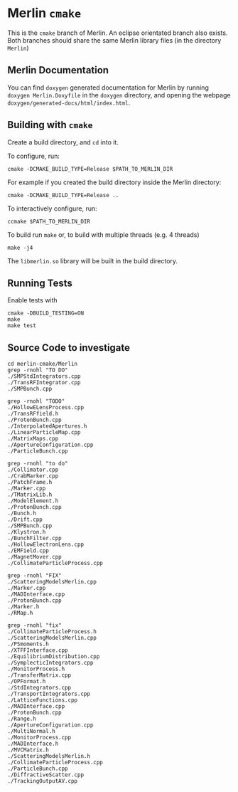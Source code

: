 # Merlin `cmake`

This is the `cmake` branch of Merlin. An eclipse orientated branch also exists. Both branches should share the same Merlin library files (in the directory `Merlin`)

## Merlin Documentation

You can find `doxygen` generated documentation for Merlin by running `doxygen Merlin.Doxyfile` in the `doxygen` directory, and opening the webpage `doxygen/generated-docs/html/index.html`.  

## Building with `cmake`

Create a build directory, and `cd` into it.

To configure, run:

    cmake -DCMAKE_BUILD_TYPE=Release $PATH_TO_MERLIN_DIR

For example if you created the build directory inside the Merlin directory:

    cmake -DCMAKE_BUILD_TYPE=Release ..

To interactively configure, run:

    ccmake $PATH_TO_MERLIN_DIR

To build run `make` or, to build with multiple threads (e.g. 4 threads)

    make -j4


The `libmerlin.so` library will be built in the build directory.

## Running Tests

Enable tests with

    cmake -DBUILD_TESTING=ON
    make
    make test

## Source Code to investigate

~~~~~~~~~~~~~~~~~~~~~~
cd merlin-cmake/Merlin
grep -rnohl "TO DO" 
./SMPStdIntegrators.cpp
./TransRFIntegrator.cpp
./SMPBunch.cpp

grep -rnohl "TODO" 
./HollowELensProcess.cpp
./TransRFfield.h
./ProtonBunch.cpp
./InterpolatedApertures.h
./LinearParticleMap.cpp
./MatrixMaps.cpp
./ApertureConfiguration.cpp
./ParticleBunch.cpp

grep -rnohl "to do" 
./Collimator.cpp
./CrabMarker.cpp
./PatchFrame.h
./Marker.cpp
./TMatrixLib.h
./ModelElement.h
./ProtonBunch.cpp
./Bunch.h
./Drift.cpp
./SMPBunch.cpp
./Klystron.h
./BunchFilter.cpp
./HollowElectronLens.cpp
./EMField.cpp
./MagnetMover.cpp
./CollimateParticleProcess.cpp

grep -rnohl "FIX" 
./ScatteringModelsMerlin.cpp
./Marker.cpp
./MADInterface.cpp
./ProtonBunch.cpp
./Marker.h
./RMap.h

grep -rnohl "fix" 
./CollimateParticleProcess.h
./ScatteringModelsMerlin.cpp
./PSmoments.h
./XTFFInterface.cpp
./EquilibriumDistribution.cpp
./SymplecticIntegrators.cpp
./MonitorProcess.h
./TransferMatrix.cpp
./OPFormat.h
./StdIntegrators.cpp
./TransportIntegrators.cpp
./LatticeFunctions.cpp
./MADInterface.cpp
./ProtonBunch.cpp
./Range.h
./ApertureConfiguration.cpp
./MultiNormal.h
./MonitorProcess.cpp
./MADInterface.h
./MVCMatrix.h
./ScatteringModelsMerlin.h
./CollimateParticleProcess.cpp
./ParticleBunch.cpp
./DiffractiveScatter.cpp
./TrackingOutputAV.cpp

~~~~~~~~~~~~~~~~~~~~~~
